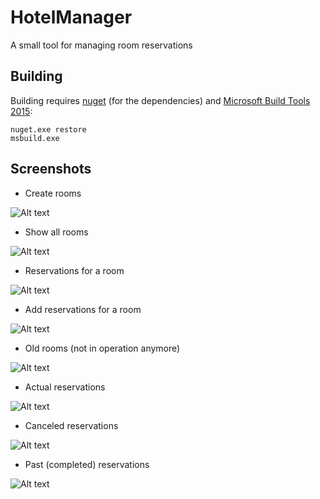 # HotelManager
A small tool for managing room reservations

## Building
Building requires [nuget](https://dist.nuget.org/index.html) (for the dependencies) and [Microsoft Build Tools 2015](https://www.microsoft.com/en-us/download/details.aspx?id=48159):

```
nuget.exe restore
msbuild.exe
```
## Screenshots

* Create rooms

![Alt text](https://raw.githubusercontent.com/enrimilan/HotelManager/master/Screenshots/1.png)

* Show all rooms

![Alt text](https://raw.githubusercontent.com/enrimilan/HotelManager/master/Screenshots/2.png)

* Reservations for a room

![Alt text](https://raw.githubusercontent.com/enrimilan/HotelManager/master/Screenshots/3.png)

* Add reservations for a room

![Alt text](https://raw.githubusercontent.com/enrimilan/HotelManager/master/Screenshots/4.png)

* Old rooms (not in operation anymore)

![Alt text](https://raw.githubusercontent.com/enrimilan/HotelManager/master/Screenshots/5.png)

* Actual reservations

![Alt text](https://raw.githubusercontent.com/enrimilan/HotelManager/master/Screenshots/6.png)

* Canceled reservations

![Alt text](https://raw.githubusercontent.com/enrimilan/HotelManager/master/Screenshots/7.png)

* Past (completed) reservations

![Alt text](https://raw.githubusercontent.com/enrimilan/HotelManager/master/Screenshots/8.png)
